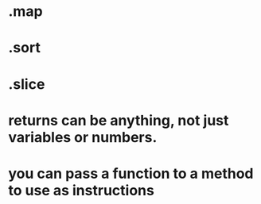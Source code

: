 # .map 
# .sort
# .slice

# returns can be anything, not just variables or numbers.
# you can pass a function to a method to use as instructions
